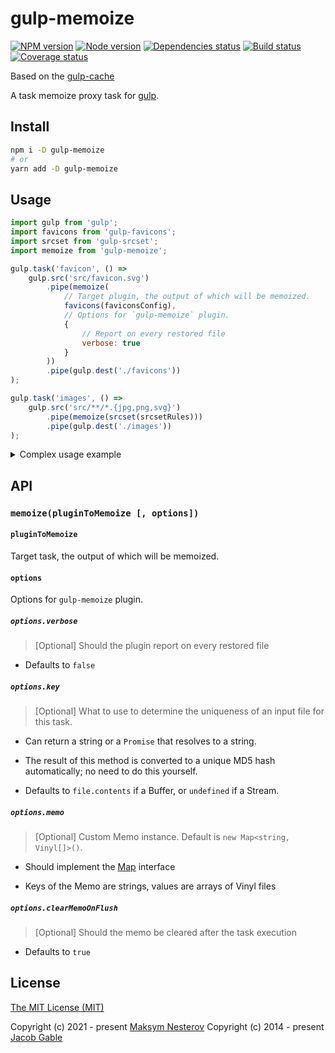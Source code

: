 # gulp-memoize

[![NPM version][npm]][npm-url]
[![Node version][node]][node-url]
[![Dependencies status][deps]][deps-url]
[![Build status][build]][build-url]
[![Coverage status][coverage]][coverage-url]

[npm]: https://img.shields.io/npm/v/@invisiburu/gulp-memoize.svg
[npm-url]: https://www.npmjs.com/package/@invisiburu/gulp-memoize

[node]: https://img.shields.io/node/v/@invisiburu/gulp-memoize.svg
[node-url]: https://nodejs.org

[deps]: https://badgen.net/bundlephobia/dependency-count/@invisiburu/gulp-memoize
[deps-url]: https://bundlephobia.com/package/@invisiburu/gulp-memoize

[build]: https://travis-ci.org/invisiburu/gulp-memoize.svg?branch=master
[build-url]: https://travis-ci.org/invisiburu/gulp-memoize

[coverage]: https://img.shields.io/coveralls/invisiburu/gulp-memoize.svg
[coverage-url]: https://coveralls.io/r/invisiburu/gulp-memoize

Based on the [gulp-cache](https://github.com/jgable/gulp-cache)

A task memoize proxy task for [gulp](http://gulpjs.com/).

## Install

```bash
npm i -D gulp-memoize
# or
yarn add -D gulp-memoize
```

## Usage

```js
import gulp from 'gulp';
import favicons from 'gulp-favicons';
import srcset from 'gulp-srcset';
import memoize from 'gulp-memoize';

gulp.task('favicon', () =>
    gulp.src('src/favicon.svg')
        .pipe(memoize(
            // Target plugin, the output of which will be memoized.
            favicons(faviconsConfig),
            // Options for `gulp-memoize` plugin.
            {
                // Report on every restored file
                verbose: true
            }
        ))
        .pipe(gulp.dest('./favicons'))
);

gulp.task('images', () =>
    gulp.src('src/**/*.{jpg,png,svg}')
        .pipe(memoize(srcset(srcsetRules)))
        .pipe(gulp.dest('./images'))
);
```

<details>
    <summary>Complex usage example</summary>

```js
import fs from 'fs';
import gulp from 'gulp';
import jshint from 'gulp-jshint';
import memoize from 'gulp-memoize';

const jsHintVersion = '2.4.1';
const jshintOptions = fs.readFileSync('.jshintrc');

function makeHashKey(file) {
    // Key off the file contents, jshint version and options
    return `${file.contents.toString('utf8')}${jshintVersion}${jshintOptions}`;
}

gulp.task('lint', () =>
    gulp.src('src/**/*.js')
        .pipe(memoize(
            // Target plugin, the output of which will be memoized.
            jshint('.jshintrc'),
            // Options for `gulp-memoize` plugin.
            {
                key: makeHashKey,
                verbose: true
            }
        ))
        .pipe(jshint.reporter('default'))
});
```

</details>

## API

### `memoize(pluginToMemoize [, options])`

#### `pluginToMemoize`

Target task, the output of which will be memoized.

#### `options`

Options for `gulp-memoize` plugin.

##### `options.verbose`

> [Optional] Should the plugin report on every restored file

- Defaults to `false`

##### `options.key`

> [Optional] What to use to determine the uniqueness of an input file for this task.

- Can return a string or a `Promise` that resolves to a string.

- The result of this method is converted to a unique MD5 hash automatically; no need to do this yourself.

- Defaults to `file.contents` if a Buffer, or `undefined` if a Stream.

##### `options.memo`

> [Optional] Custom Memo instance. Default is `new Map<string, Vinyl[]>()`.

- Should implement the [Map](https://developer.mozilla.org/en-US/docs/Web/JavaScript/Reference/Global_Objects/Map) interface

- Keys of the Memo are strings, values are arrays of Vinyl files

##### `options.clearMemoOnFlush`

> [Optional] Should the memo be cleared after the task execution

- Defaults to `true`

## License

[The MIT License (MIT)](./LICENSE)

Copyright (c) 2021 - present [Maksym Nesterov](https://github.com/invisiburu)
Copyright (c) 2014 - present [Jacob Gable](http://jacobgable.com)
